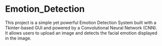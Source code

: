 # Emotion_Detection
This project is a simple yet powerful Emotion Detection System built with a Tkinter-based GUI and powered by a Convolutional Neural Network (CNN). It allows users to upload an image and detects the facial emotion displayed in the image.
